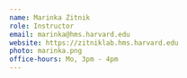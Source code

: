 ```yaml
---
name: Marinka Zitnik
role: Instructor
email: marinka@hms.harvard.edu
website: https://zitniklab.hms.harvard.edu
photo: marinka.png
office-hours: Mo, 3pm - 4pm
---
```

